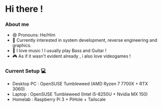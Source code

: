 # Hi there !

### About me 
- 😄 Pronouns: He/Him
- 🔭 Currently interested in system development, reverse engineering and graphics.
- 🎸 I love music ! I usually play Bass and Guitar !
- 🎮 As if it wasn't evident already , i also love videogames !
<!--
**VHSCODE/VHSCODE** is a ✨ _special_ ✨ repository because its `README.md` (this file) appears on your GitHub profile.

-->
### Current Setup 💻
- Desktop PC : OpenSUSE Tumbleweed (AMD Ryzen 7 7700X + RTX 3060)
- Laptop : OpenSUSE Tumbleweed (Intel i5-8250U  + Nvidia MX 150)
- Homelab : Raspberry Pi 3 + PiHole + Tailscale
